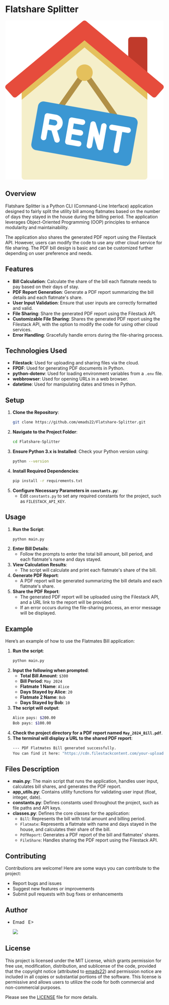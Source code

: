# Flatshare Splitter

![Flatshare_Splitter_logo](./assets/images/Flatshare_Splitter_logo.png)
                                                               
## Overview
Flatshare Splitter is a Python CLI (Command-Line Interface) application designed to fairly split the utility bill among flatmates based on the number of days they stayed in the house during the billing period. The application leverages Object-Oriented Programming (OOP) principles to enhance modularity and maintainability.

The application also shares the generated PDF report using the Filestack API. However, users can modify the code to use any other cloud service for file sharing. The PDF bill design is basic and can be customized further depending on user preference and needs.

## Features
- **Bill Calculation**: Calculate the share of the bill each flatmate needs to pay based on their days of stay.
- **PDF Report Generation**: Generate a PDF report summarizing the bill details and each flatmate's share.
- **User Input Validation**: Ensure that user inputs are correctly formatted and valid.
- **File Sharing**: Share the generated PDF report using the Filestack API.
- **Customizable File Sharing**: Shares the generated PDF report using the Filestack API, with the option to modify the code for using other cloud services.
- **Error Handling**: Gracefully handle errors during the file-sharing process.

## Technologies Used
- **Filestack**: Used for uploading and sharing files via the cloud.
- **FPDF**: Used for generating PDF documents in Python.
- **python-dotenv**: Used for loading environment variables from a `.env` file.
- **webbrowser**: Used for opening URLs in a web browser.
- **datetime**: Used for manipulating dates and times in Python.

## Setup
1. **Clone the Repository**:
    ```sh
    git clone https://github.com/emads22/Flatshare-Splitter.git
    ```
2. **Navigate to the Project Folder**:
    ```sh
    cd Flatshare-Splitter
    ```
3. **Ensure Python 3.x is Installed**: Check your Python version using:
    ```sh
    python --version
    ```
4. **Install Required Dependencies**:
    ```sh
    pip install -r requirements.txt
    ```
5. **Configure Necessary Parameters in `constants.py`**:
   - Edit `constants.py` to set any required constants for the project, such as `FILESTACK_API_KEY`.

## Usage
1. **Run the Script**:
    ```sh
    python main.py
    ```
2. **Enter Bill Details**:
   - Follow the prompts to enter the total bill amount, bill period, and each flatmate's name and days stayed.
3. **View Calculation Results**:
   - The script will calculate and print each flatmate's share of the bill.
4. **Generate PDF Report**:
   - A PDF report will be generated summarizing the bill details and each flatmate's share.
5. **Share the PDF Report**:
   - The generated PDF report will be uploaded using the Filestack API, and a URL link to the report will be provided.
   - If an error occurs during the file-sharing process, an error message will be displayed.

## Example
Here’s an example of how to use the Flatmates Bill application:

1. **Run the script**:
    ```sh
    python main.py
    ```
2. **Input the following when prompted**:
    - **Total Bill Amount**: `$300`
    - **Bill Period**: `May 2024`
    - **Flatmate 1 Name**: `Alice`
    - **Days Stayed by Alice**: `20`
    - **Flatmate 2 Name**: `Bob`
    - **Days Stayed by Bob**: `10`
3. **The script will output**:
    ```sh
    Alice pays: $200.00
    Bob pays: $100.00
    ```
4. **Check the project directory for a PDF report named `May_2024_Bill.pdf`**.
5. **The terminal will display a URL to the shared PDF report**:
    ```sh
    --- PDF Flatmates Bill generated successfully.
    You can find it here: "https://cdn.filestackcontent.com/your-uploaded-file-url" ---
    ```

## Files Description
- **main.py**: The main script that runs the application, handles user input, calculates bill shares, and generates the PDF report.
- **app_utils.py**: Contains utility functions for validating user input (float, integer, date).
- **constants.py**: Defines constants used throughout the project, such as file paths and API keys.
- **classes.py**: Defines the core classes for the application:
  - `Bill`: Represents the bill with total amount and billing period.
  - `Flatmate`: Represents a flatmate with name and days stayed in the house, and calculates their share of the bill.
  - `PdfReport`: Generates a PDF report of the bill and flatmates' shares.
  - `FileShare`: Handles sharing the PDF report using the Filestack API.

## Contributing
Contributions are welcome! Here are some ways you can contribute to the project:
- Report bugs and issues
- Suggest new features or improvements
- Submit pull requests with bug fixes or enhancements

## Author
- Emad &nbsp; E>
  
  [<img src="https://img.shields.io/badge/GitHub-Profile-blue?logo=github" width="150">](https://github.com/emads22)

## License
This project is licensed under the MIT License, which grants permission for free use, modification, distribution, and sublicense of the code, provided that the copyright notice (attributed to [emads22](https://github.com/emads22)) and permission notice are included in all copies or substantial portions of the software. This license is permissive and allows users to utilize the code for both commercial and non-commercial purposes.

Please see the [LICENSE](LICENSE) file for more details.